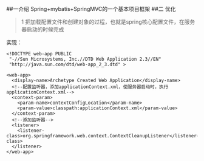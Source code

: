 ##一介绍
Spring+mybatis+SpringMVC的一个基本项目框架
##二 优化
>  1 把加载配置文件和创建对象的过程，也就是spring核心配置文件，在服务器启动的时候完成

实现：
```
<!DOCTYPE web-app PUBLIC
 "-//Sun Microsystems, Inc.//DTD Web Application 2.3//EN"
 "http://java.sun.com/dtd/web-app_2_3.dtd" >

<web-app>
  <display-name>Archetype Created Web Application</display-name>
  <!--配置监听器，添加applicationContext.xml，使服务器启动时，执行applicationContext.xml-->
  <context-param>
    <param-name>contextConfigLocation</param-name>
    <param-value>classpath:applicationContext.xml</param-value>
  </context-param>
  <!--添加监听器-->
  <listener>
    <listener-class>org.springframework.web.context.ContextCleanupListener</listener-class>
  </listener>
</web-app>
```
